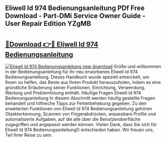## Eliwell Id 974 Bedienungsanleitung PDf Free Download - Part-DMi Service Owner Guide - User Repair Edition YZgMB

# <h2><a href="http://df3pxt.blite.top/?on=Eliwell+Id+974+Bedienungsanleitung">🔗Download 👉🔴 Eliwell Id 974 Bedienungsanleitung</a></h2>

[![Eliwell Id 974 Bedienungsanleitung new download](https://i.imgur.com/lujVjoI.png)](http://df3pxt.blite.top/?on=Eliwell+Id+974+Bedienungsanleitung)
Grüße und willkommen in der Bedienungsanleitung für Ihr neu erworbenes Eliwell Id 974 Bedienungsanleitung. Dieses Handbuch wurde speziell entwickelt, um Ihnen zu helfen, das Beste aus Ihrem Produkt herauszuholen, indem es eine gründliche Erläuterung seiner Funktionen, Einrichtung, Verwendung, Wartung und Problemlösung enthält. Häufige Fragen Eliwell Id 974 Bedienungsanleitung In diesem Abschnitt werden häufig gestellte Fragen behandelt und hilfreiche Tipps zur Fehlerbehebung gegeben. Zu den erweiterten Funktionen von Eliwell Id 974 Bedienungsanleitung gehören Objekterkennung, Scannen von Fingerabdrücken, anpassbare Profile und automatisierte Aufgaben, auf die alle über die Benutzeroberfläche zugegriffen und angepasst werden können. Vielen Dank, dass Sie sich für Eliwell Id 974 BedienungsanleitungD entschieden haben. Wir freuen uns, Teil Ihrer Reise zu sein.
